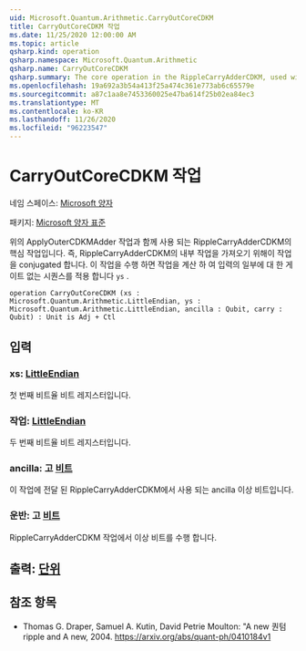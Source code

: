 ```yaml
---
uid: Microsoft.Quantum.Arithmetic.CarryOutCoreCDKM
title: CarryOutCoreCDKM 작업
ms.date: 11/25/2020 12:00:00 AM
ms.topic: article
qsharp.kind: operation
qsharp.namespace: Microsoft.Quantum.Arithmetic
qsharp.name: CarryOutCoreCDKM
qsharp.summary: The core operation in the RippleCarryAdderCDKM, used with the above ApplyOuterCDKMAdder operation, i.e. conjugated with this operation to obtain the inner operation of the RippleCarryAdderCDKM. This operation computes the carry out qubit and applies a sequence of NOT gates on part of the input `ys`.
ms.openlocfilehash: 19a692a3b54a413f25a474c361e773ab6c65579e
ms.sourcegitcommit: a87c1aa8e7453360025e47ba614f25b02ea84ec3
ms.translationtype: MT
ms.contentlocale: ko-KR
ms.lasthandoff: 11/26/2020
ms.locfileid: "96223547"
---
```

# <a name="carryoutcorecdkm-operation"></a>CarryOutCoreCDKM 작업

네임 스페이스: [Microsoft 양자](xref:Microsoft.Quantum.Arithmetic)

패키지: [Microsoft 양자 표준](https://nuget.org/packages/Microsoft.Quantum.Standard)


위의 ApplyOuterCDKMAdder 작업과 함께 사용 되는 RippleCarryAdderCDKM의 핵심 작업입니다. 즉, RippleCarryAdderCDKM의 내부 작업을 가져오기 위해이 작업을 conjugated 합니다. 이 작업을 수행 하면 작업을 계산 하 여 입력의 일부에 대 한 게이트 없는 시퀀스를 적용 합니다 `ys` .

```qsharp
operation CarryOutCoreCDKM (xs : Microsoft.Quantum.Arithmetic.LittleEndian, ys : Microsoft.Quantum.Arithmetic.LittleEndian, ancilla : Qubit, carry : Qubit) : Unit is Adj + Ctl
```


## <a name="input"></a>입력

### <a name="xs--littleendian"></a>xs: [LittleEndian](xref:Microsoft.Quantum.Arithmetic.LittleEndian)

첫 번째 비트율 비트 레지스터입니다.


### <a name="ys--littleendian"></a>작업: [LittleEndian](xref:Microsoft.Quantum.Arithmetic.LittleEndian)

두 번째 비트율 비트 레지스터입니다.


### <a name="ancilla--qubit"></a>ancilla: 고 [비트](xref:microsoft.quantum.lang-ref.qubit)

이 작업에 전달 된 RippleCarryAdderCDKM에서 사용 되는 ancilla 이상 비트입니다.


### <a name="carry--qubit"></a>운반: 고 [비트](xref:microsoft.quantum.lang-ref.qubit)

RippleCarryAdderCDKM 작업에서 이상 비트를 수행 합니다.



## <a name="output--unit"></a>출력: [단위](xref:microsoft.quantum.lang-ref.unit)



## <a name="references"></a>참조 항목

- Thomas G. Draper, Samuel A. Kutin, David Petrie Moulton: "A new 퀀텀 ripple and A new, 2004.
  https://arxiv.org/abs/quant-ph/0410184v1